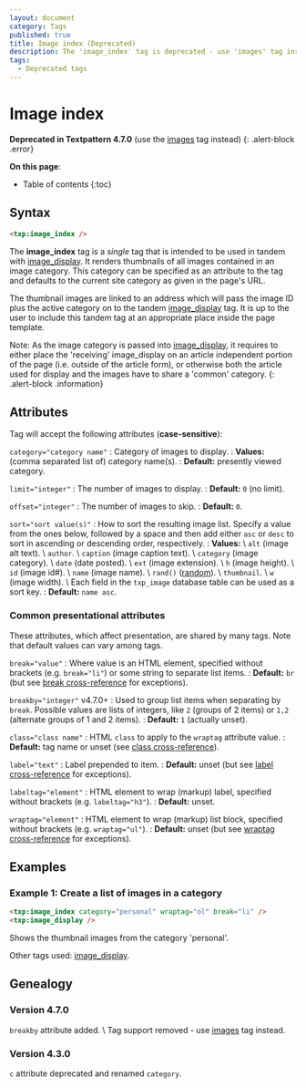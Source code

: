 ```yaml
---
layout: document
category: Tags
published: true
title: Image index (Deprecated)
description: The 'image_index' tag is deprecated - use 'images' tag instead.
tags:
  - Deprecated tags
---
```


# Image index

**Deprecated in Textpattern 4.7.0** (use the [images](/tags/images) tag instead)
{: .alert-block .error}

**On this page**:

* Table of contents
{:toc}

## Syntax

~~~ html
<txp:image_index />
~~~

The **image_index** tag is a *single* tag that is intended to be used in tandem with [image_display](/tags/image_display). It renders thumbnails of all images contained in an image category. This category can be specified as an attribute to the tag and defaults to the current site category as given in the page's URL.

The thumbnail images are linked to an address which will pass the image ID plus the active category on to the tandem [image_display](/tags/image_display) tag. It is up to the user to include this tandem tag at an appropriate place inside the page template.

Note: As the image category is passed into [image_display](/tags/image_display), it requires to either place the 'receiving' image_display on an article independent portion of the page (i.e. outside of the article form), or otherwise both the article used for display and the images have to share a 'common' category.
{: .alert-block .information}

## Attributes

Tag will accept the following attributes (**case-sensitive**):

`category="category name"`
: Category of images to display.
: **Values:** (comma separated list of) category name(s).
: **Default:** presently viewed category.

`limit="integer"`
: The number of images to display.
: **Default:** `0` (no limit).

`offset="integer"`
: The number of images to skip.
: **Default:** `0`.

`sort="sort value(s)"`
: How to sort the resulting image list. Specify a value from the ones below, followed by a space and then add either `asc` or `desc` to sort in ascending or descending order, respectively.
: **Values:** \\
`alt` (image alt text). \\
`author`. \\
`caption` (image caption text). \\
`category` (image category). \\
`date` (date posted). \\
`ext` (image extension). \\
`h` (image height). \\
`id` (image id#). \\
`name` (image name). \\
`rand()` ([random](https://dev.mysql.com/doc/refman/5.7/en/mathematical-functions.html#function_rand)). \\
`thumbnail`. \\
`w` (image width). \\
Each field in the `txp_image` database table can be used as a sort key.
: **Default:** `name asc`.

### Common presentational attributes

These attributes, which affect presentation, are shared by many tags. Note that default values can vary among tags.

`break="value"`
: Where value is an HTML element, specified without brackets (e.g. `break="li"`) or some string to separate list items.
: **Default:** `br` (but see [break cross-reference](/tags/tag-attributes-cross-reference#break) for exceptions).

`breakby="integer"` <span class="footnote warning">v4.7.0+</span>
: Used to group list items when separating by `break`. Possible values are lists of integers, like `2` (groups of 2 items) or `1,2` (alternate groups of 1 and 2 items).
: **Default:** `1` (actually unset).

`class="class name"`
: HTML `class` to apply to the `wraptag` attribute value.
: **Default:** tag name or unset (see [class cross-reference](/tags/tag-attributes-cross-reference#class)).

`label="text"`
: Label prepended to item.
: **Default:** unset (but see [label cross-reference](/tags/tag-attributes-cross-reference#label) for exceptions).

`labeltag="element"`
: HTML element to wrap (markup) label, specified without brackets (e.g. `labeltag="h3"`).
: **Default:** unset.

`wraptag="element"`
: HTML element to wrap (markup) list block, specified without brackets (e.g. `wraptag="ul"`).
: **Default:** unset (but see [wraptag cross-reference](/tags/tag-attributes-cross-reference#wraptag) for exceptions).

## Examples

### Example 1: Create a list of images in a category

~~~ html
<txp:image_index category="personal" wraptag="ol" break="li" />
<txp:image_display />
~~~

Shows the thumbnail images from the category 'personal'.

Other tags used: [image_display](/tags/image_display).

## Genealogy

### Version 4.7.0

`breakby` attribute added. \\
Tag support removed - use [images](/tags/images) tag instead.

### Version 4.3.0

`c` attribute deprecated and renamed `category`.
